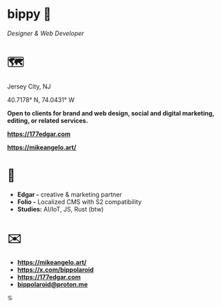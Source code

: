# bippy 🚬
*Designer & Web Developer*


# 🗺️
Jersey City, NJ

40.7178° N, 74.0431° W

**Open to clients for brand and web design, social and digital marketing, editing, or related services.**

**https://177edgar.com**

**https://mikeangelo.art/**

# 🚀
- **Edgar -** creative & marketing partner
- **Folio -** Localized CMS with S2 compatibility
- **Studies:** AI/IoT, JS, Rust (btw)
  

# ✉️
- **https://mikeangelo.art/**
- **https://x.com/bippolaroid**
- **https://177edgar.com**
- **bippolaroid@proton.me**

♋

<!---
bippolaroid/bippolaroid is a ✨ special ✨ repository because its `README.md` (this file) appears on your GitHub profile.
You can click the Preview link to take a look at your changes.
--->
